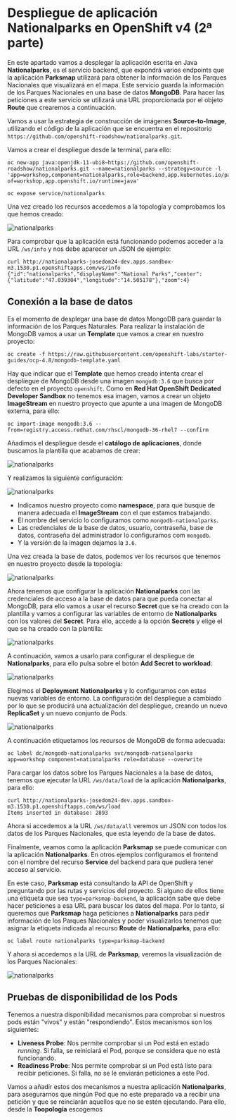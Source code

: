 # Despliegue de aplicación Nationalparks en OpenShift v4 (2ª parte)

En este apartado vamos a desplegar la aplicación escrita en Java **Nationalparks**, es el servicio backend, que expondrá varios endpoints que la aplicación **Parksmap** utilizará para obtener la información de los Parques Nacionales que visualizará en el mapa. Este servicio guarda la información de los Parques Nacionales en una base de datos **MongoDB**. Para hacer las peticiones a este servicio se utilizará una URL proporcionada por el objeto **Route** que crearemos a continuación.

Vamos a usar la estrategia de construcción de imágenes **Source-to-Image**, utilizando el código de la aplicación que se encuentra en el repositorio `https://github.com/openshift-roadshow/nationalparks.git`.

Vamos a crear el despliegue desde la terminal, para ello:

    oc new-app java:openjdk-11-ubi8~https://github.com/openshift-roadshow/nationalparks.git --name=nationalparks --strategy=source -l 'app=workshop,component=nationalparks,role=backend,app.kubernetes.io/part-of=workshop,app.openshift.io/runtime=java'
                    
    oc expose service/nationalparks

Una vez creado los recursos accedemos a la topología y comprobamos los que hemos creado:

![nationalparks](img/nationalparks1.png)

Para comprobar que la aplicación está funcionando podemos acceder a la URL `/ws/info` y nos debe aparecer un JSON de ejemplo:

    curl http://nationalparks-josedom24-dev.apps.sandbox-m3.1530.p1.openshiftapps.com/ws/info   
    {"id":"nationalparks","displayName":"National Parks","center":{"latitude":"47.039304","longitude":"14.505178"},"zoom":4}

## Conexión a la base de datos

Es el momento de desplegar una base de datos MongoDB para guardar la información de los Parques Naturales. Para realizar la instalación de MongoDB vamos a usar un **Template** que vamos a crear en nuestro proyecto:

    oc create -f https://raw.githubusercontent.com/openshift-labs/starter-guides/ocp-4.8/mongodb-template.yaml

Hay que indicar que el **Template** que hemos creado intenta crear el despliegue de MongoDB desde una imagen `mongodb:3.6` que busca por defecto en el proyecto `openshift`. Como en **Red Hat OpenShift Dedicated Developer Sandbox** no tenemos esa imagen, vamos a crear un objeto **ImageStream** en nuestro proyecto que apunte a una imagen de MongoDB externa, para ello:

    oc import-image mongodb:3.6 --from=registry.access.redhat.com/rhscl/mongodb-36-rhel7 --confirm

Añadimos el despliegue desde el **catálogo de aplicaciones**, donde buscamos la plantilla que acabamos de crear:

![nationalparks](img/nationalparks2.png)

Y realizamos la siguiente configuración:

![nationalparks](img/nationalparks3.png)

* Indicamos nuestro proyecto como  **namespace**, para que busque de manera adecuada el **ImageStream** con el que estamos trabajando.
* El nombre del servicio lo configuramos como `mongodb-nationalparks`.
* Las credenciales de la base de datos, usuario, contraseña, base de datos, contraseña del administrador lo configuramos com `mongodb`.
* Y la versión de la imagen dejamos la `3.6`.

Una vez creada la base de datos, podemos ver los recursos que tenemos en nuestro proyecto desde la topología:

![nationalparks](img/nationalparks4.png)

Ahora tenemos que configurar la aplicación **Nationalparks** con las credenciales de acceso a la base de datos para que pueda conectar al MongoDB, para ello vamos a usar el recurso **Secret** que se ha creado con la plantilla y vamos a configurar las variables de entorno de **Nationalparks** con los valores del **Secret**. Para ello, accede a la opción **Secrets** y elige el que se ha creado con la plantilla:

![nationalparks](img/nationalparks5.png)

A continuación, vamos a usarlo para configurar el despliegue de **Nationalparks**, para ello pulsa sobre el botón **Add Secret to workload**:

![nationalparks](img/nationalparks6.png)

Elegimos el **Deployment** **Nationalparks** y lo configuramos con estas nuevas variables de entorno. La configuración del despliegue a cambiado por lo que se producirá una actualización del despliegue, creando un nuevo **ReplicaSet** y un nuevo conjunto de Pods.

![nationalparks](img/nationalparks7.png)

A continuación etiquetamos los recursos de MongoDB de forma adecuada:

    oc label dc/mongodb-nationalparks svc/mongodb-nationalparks app=workshop component=nationalparks role=database --overwrite

Para cargar los datos sobre los Parques Nacionales a la base de datos, tenemos que ejecutar la URL `/ws/data/load` de la aplicación **Nationalparks**, para ello:

    curl http://nationalparks-josedom24-dev.apps.sandbox-m3.1530.p1.openshiftapps.com/ws/load
    Items inserted in database: 2893

Ahora si accedemos a la URL `/ws/data/all` veremos un JSON con todos los datos de los Parques Nacionales, que esta leyendo de la base de datos.

Finalmente, veamos como la aplicación **Parksmap** se puede comunicar con la aplicación **Nationalparks**. En otros ejemplos configuramos el frontend con el nombre del recurso **Service** del backend para que pudiera tener acceso al servicio.

En este caso, **Parksmap** está consultando la API de OpenShift y preguntando por las rutas y servicios del proyecto. Si alguno de ellos tiene una etiqueta que sea `type=parksmap-backend`, la aplicación sabe que debe hacer peticiones a esa URL para buscar los datos del mapa. Por lo tanto, si queremos que **Parksmap** haga peticiones a **Nationalparks** para pedir información de los Parques Nacionales y poder visualizarlos tenemos que asignar la etiqueta indicada al recurso **Route** de **Nationalparks**, para ello:

    oc label route nationalparks type=parksmap-backend

Y ahora si accedemos a la URL de **Parksmap**, veremos la visualización de los Parques Nacionales:

![nationalparks](img/nationalparks8.png)

## Pruebas de disponibilidad de los Pods

Tenemos a nuestra disponibilidad mecanismos para comprobar si nuestros pods están "vivos" y están "respondiendo". Estos mecanismos son los siguientes:

* **Liveness Probe**: Nos permite comprobar si un Pod está en estado *running*. Si falla, se reiniciará el Pod, porque se considera que no está funcionando.
* **Readiness Probe**: Nos permite comprobar si un Pod está listo para recibir peticiones. Si falla, no se le enviarán peticiones a este Pod.

Vamos a añadir estos dos mecanismos a nuestra aplicación **Nationalparks**, para asegurarnos que ningún Pod que no este preparado va a recibir una petición y que se reinciarán aquellos que no se estén ejecutando. Para ello, desde la **Toopología** escogemos 